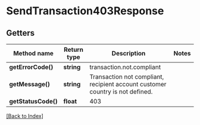 # SendTransaction403Response

## Getters

Method name | Return type | Description | Notes
------------ | ------------- | ------------- | -------------
**getErrorCode()** | **string** | transaction.not.compliant |
**getMessage()** | **string** | Transaction not compliant, recipient account customer country is not defined. |
**getStatusCode()** | **float** | 403 |

[[Back to Index]](../index.md)
